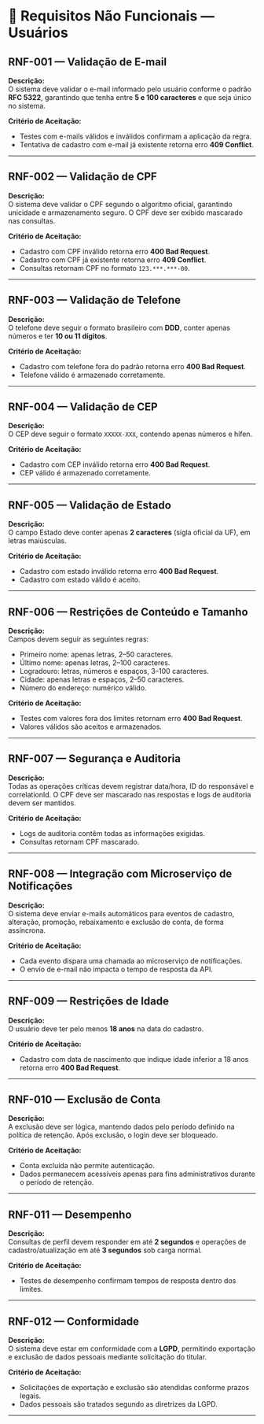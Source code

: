 # 📄 Requisitos Não Funcionais — Usuários

## **RNF-001 — Validação de E-mail**
**Descrição:**  
O sistema deve validar o e-mail informado pelo usuário conforme o padrão **RFC 5322**, garantindo que tenha entre **5 e 100 caracteres** e que seja único no sistema.

**Critério de Aceitação:**
- Testes com e-mails válidos e inválidos confirmam a aplicação da regra.
- Tentativa de cadastro com e-mail já existente retorna erro **409 Conflict**.

---

## **RNF-002 — Validação de CPF**
**Descrição:**  
O sistema deve validar o CPF segundo o algoritmo oficial, garantindo unicidade e armazenamento seguro. O CPF deve ser exibido mascarado nas consultas.

**Critério de Aceitação:**
- Cadastro com CPF inválido retorna erro **400 Bad Request**.
- Cadastro com CPF já existente retorna erro **409 Conflict**.
- Consultas retornam CPF no formato `123.***.***-00`.

---

## **RNF-003 — Validação de Telefone**
**Descrição:**  
O telefone deve seguir o formato brasileiro com **DDD**, conter apenas números e ter **10 ou 11 dígitos**.

**Critério de Aceitação:**
- Cadastro com telefone fora do padrão retorna erro **400 Bad Request**.
- Telefone válido é armazenado corretamente.

---

## **RNF-004 — Validação de CEP**
**Descrição:**  
O CEP deve seguir o formato `XXXXX-XXX`, contendo apenas números e hífen.

**Critério de Aceitação:**
- Cadastro com CEP inválido retorna erro **400 Bad Request**.
- CEP válido é armazenado corretamente.

---

## **RNF-005 — Validação de Estado**
**Descrição:**  
O campo Estado deve conter apenas **2 caracteres** (sigla oficial da UF), em letras maiúsculas.

**Critério de Aceitação:**
- Cadastro com estado inválido retorna erro **400 Bad Request**.
- Cadastro com estado válido é aceito.

---

## **RNF-006 — Restrições de Conteúdo e Tamanho**
**Descrição:**  
Campos devem seguir as seguintes regras:
- Primeiro nome: apenas letras, 2–50 caracteres.
- Último nome: apenas letras, 2–100 caracteres.
- Logradouro: letras, números e espaços, 3–100 caracteres.
- Cidade: apenas letras e espaços, 2–50 caracteres.
- Número do endereço: numérico válido.

**Critério de Aceitação:**
- Testes com valores fora dos limites retornam erro **400 Bad Request**.
- Valores válidos são aceitos e armazenados.

---

## **RNF-007 — Segurança e Auditoria**
**Descrição:**  
Todas as operações críticas devem registrar data/hora, ID do responsável e correlationId. O CPF deve ser mascarado nas respostas e logs de auditoria devem ser mantidos.

**Critério de Aceitação:**
- Logs de auditoria contêm todas as informações exigidas.
- Consultas retornam CPF mascarado.

---

## **RNF-008 — Integração com Microserviço de Notificações**
**Descrição:**  
O sistema deve enviar e-mails automáticos para eventos de cadastro, alteração, promoção, rebaixamento e exclusão de conta, de forma assíncrona.

**Critério de Aceitação:**
- Cada evento dispara uma chamada ao microserviço de notificações.
- O envio de e-mail não impacta o tempo de resposta da API.

---

## **RNF-009 — Restrições de Idade**
**Descrição:**  
O usuário deve ter pelo menos **18 anos** na data do cadastro.

**Critério de Aceitação:**
- Cadastro com data de nascimento que indique idade inferior a 18 anos retorna erro **400 Bad Request**.

---

## **RNF-010 — Exclusão de Conta**
**Descrição:**  
A exclusão deve ser lógica, mantendo dados pelo período definido na política de retenção. Após exclusão, o login deve ser bloqueado.

**Critério de Aceitação:**
- Conta excluída não permite autenticação.
- Dados permanecem acessíveis apenas para fins administrativos durante o período de retenção.

---

## **RNF-011 — Desempenho**
**Descrição:**  
Consultas de perfil devem responder em até **2 segundos** e operações de cadastro/atualização em até **3 segundos** sob carga normal.

**Critério de Aceitação:**
- Testes de desempenho confirmam tempos de resposta dentro dos limites.

---

## **RNF-012 — Conformidade**
**Descrição:**  
O sistema deve estar em conformidade com a **LGPD**, permitindo exportação e exclusão de dados pessoais mediante solicitação do titular.

**Critério de Aceitação:**
- Solicitações de exportação e exclusão são atendidas conforme prazos legais.
- Dados pessoais são tratados segundo as diretrizes da LGPD.

---